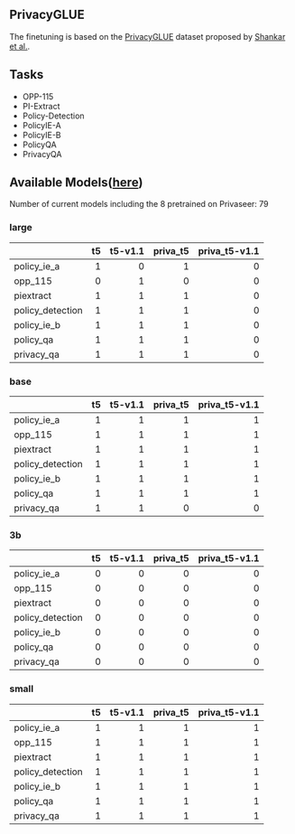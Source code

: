 ## PrivacyGLUE

The finetuning is based on the [PrivacyGLUE](https://github.com/infsys-lab/privacy-glue) dataset proposed by [Shankar et al.](https://www.mdpi.com/2076-3417/13/6/3701).


## Tasks

- OPP-115
- PI-Extract
- Policy-Detection
- PolicyIE-A
- PolicyIE-B
- PolicyQA
- PrivacyQA

## Available Models([here](https://huggingface.co/alzoubi36))


Number of current models including the 8 pretrained on Privaseer: 79

### large


|                   |   t5 |   t5-v1.1 |   priva_t5 |   priva_t5-v1.1 |
|:------------------|-----:|----------:|-----------:|----------------:|
| policy\_ie\_a     |    1 |         0 |          1 |               0 |
| opp\_115          |    0 |         1 |          0 |               0 |
| piextract         |    1 |         1 |          1 |               0 |
| policy\_detection |    1 |         1 |          1 |               0 |
| policy\_ie\_b     |    1 |         1 |          1 |               0 |
| policy\_qa        |    1 |         1 |          1 |               0 |
| privacy\_qa       |    1 |         1 |          1 |               0 |
 

### base


|                   |   t5 |   t5-v1.1 |   priva_t5 |   priva_t5-v1.1 |
|:------------------|-----:|----------:|-----------:|----------------:|
| policy\_ie\_a     |    1 |         1 |          1 |               1 |
| opp\_115          |    1 |         1 |          1 |               1 |
| piextract         |    1 |         1 |          1 |               1 |
| policy\_detection |    1 |         1 |          1 |               1 |
| policy\_ie\_b     |    1 |         1 |          1 |               1 |
| policy\_qa        |    1 |         1 |          1 |               1 |
| privacy\_qa       |    1 |         1 |          0 |               0 |
 

### 3b


|                   |   t5 |   t5-v1.1 |   priva_t5 |   priva_t5-v1.1 |
|:------------------|-----:|----------:|-----------:|----------------:|
| policy\_ie\_a     |    0 |         0 |          0 |               0 |
| opp\_115          |    0 |         0 |          0 |               0 |
| piextract         |    0 |         0 |          0 |               0 |
| policy\_detection |    0 |         0 |          0 |               0 |
| policy\_ie\_b     |    0 |         0 |          0 |               0 |
| policy\_qa        |    0 |         0 |          0 |               0 |
| privacy\_qa       |    0 |         0 |          0 |               0 |
 

### small


|                   |   t5 |   t5-v1.1 |   priva_t5 |   priva_t5-v1.1 |
|:------------------|-----:|----------:|-----------:|----------------:|
| policy\_ie\_a     |    1 |         1 |          1 |               1 |
| opp\_115          |    1 |         1 |          1 |               1 |
| piextract         |    1 |         1 |          1 |               1 |
| policy\_detection |    1 |         1 |          1 |               1 |
| policy\_ie\_b     |    1 |         1 |          1 |               1 |
| policy\_qa        |    1 |         1 |          1 |               1 |
| privacy\_qa       |    1 |         1 |          1 |               1 |
 

